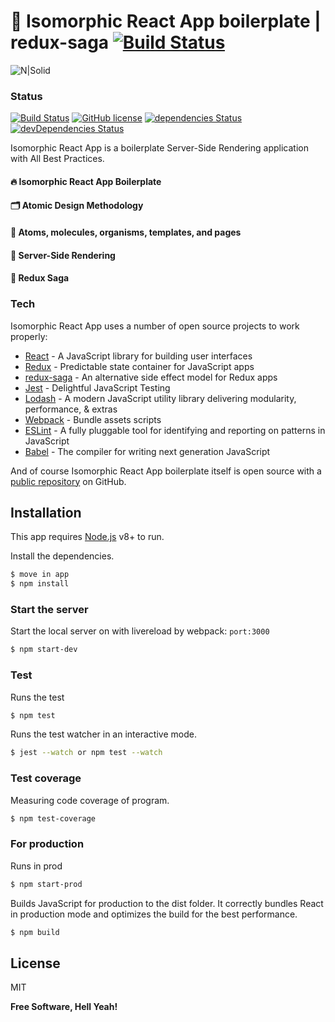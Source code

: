 # 💎 Isomorphic React App boilerplate | redux-saga [![Build Status](https://travis-ci.org/PyColors/isomorphic-boilerplate-redux-saga.svg?branch=master)](https://travis-ci.org/PyColors/isomorphic-boilerplate-redux-saga)

![N|Solid](https://miro.medium.com/max/760/1*0rQPWeFL-s65cG9d-MMm6A.png) 

### Status

[![Build Status](https://travis-ci.org/PyColors/isomorphic-boilerplate-redux-saga.svg?branch=master)](https://travis-ci.org/PyColors/isomorphic-boilerplate-redux-saga)
[![GitHub license](https://img.shields.io/badge/license-MIT-blue.svg)](https://raw.githubusercontent.com/PyColors/isomorphic-boilerplate-redux-saga/master/LICENSE)
[![dependencies Status](https://david-dm.org/StartBootstrap/startbootstrap-clean-blog/status.svg)](https://david-dm.org/PyColors/isomorphic-boilerplate-redux-saga)
[![devDependencies Status](https://david-dm.org/StartBootstrap/startbootstrap-clean-blog/dev-status.svg)](https://david-dm.org/PyColors/isomorphic-boilerplate-redux-saga?type=dev)

Isomorphic React App is a boilerplate Server-Side Rendering application with All Best Practices.  

#### 🔥 Isomorphic React App Boilerplate
#### 🗂 Atomic Design Methodology
#### 🧬 Atoms, molecules, organisms, templates, and pages
#### 🎉 Server-Side Rendering
#### 📁 Redux Saga

### Tech

Isomorphic React App uses a number of open source projects to work properly:

* [React] - A JavaScript library for building user interfaces
* [Redux] - Predictable state container for JavaScript apps
* [redux-saga] - An alternative side effect model for Redux apps
* [Jest] - Delightful JavaScript Testing
* [Lodash] - A modern JavaScript utility library delivering modularity, performance, & extras
* [Webpack] - Bundle assets scripts
* [ESLint] - A fully pluggable tool for identifying and reporting on patterns in JavaScript
* [Babel] - The compiler for writing next generation JavaScript

And of course Isomorphic React App boilerplate itself is open source with a [public repository][dill] on GitHub.

## Installation

This app requires [Node.js](https://nodejs.org/) v8+ to run.

Install the dependencies.

```sh
$ move in app
$ npm install
```

### Start the server

Start the local server on with livereload by webpack: `port:3000`

```sh
$ npm start-dev
```

### Test

Runs the test

```sh
$ npm test
```

Runs the test watcher in an interactive mode.

```sh
$ jest --watch or npm test --watch
```
### Test coverage

Measuring code coverage of program.

```sh
$ npm test-coverage
```

### For production

Runs in prod

```sh
$ npm start-prod
```

Builds JavaScript for production to the dist folder. 
It correctly bundles React in production mode and optimizes the build for the best performance.

```sh
$ npm build
```

License
----

MIT

**Free Software, Hell Yeah!**

[//]: # 
   [dill]: <https://github.com/PyColors/isomorphic-boilerplate-redux-saga>
   [React]: <https://github.com/facebook/react>
   [Jest]: <https://github.com/facebook/jest>
   [Webpack]: <https://github.com/webpack/webpack>
   [Lodash]: <https://github.com/lodash/lodash>
   [ESLint]: <https://github.com/eslint/eslint>
   [Babel]: <https://babeljs.io/>
   [redux-saga]: <https://github.com/redux-saga/redux-saga>
   [redux]: <https://github.com/reduxjs/redux>

